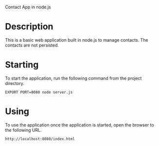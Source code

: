 Contact App in node.js

# Description
This is a basic web application built in node.js to manage contacts. The contacts are not persisted.

# Starting
To start the application, run the following command from the project directory.

`EXPORT PORT=8080 node server.js`

# Using
To use the application once the application is started, open the browser to the following URL.

`http://localhost:8080/index.html`

